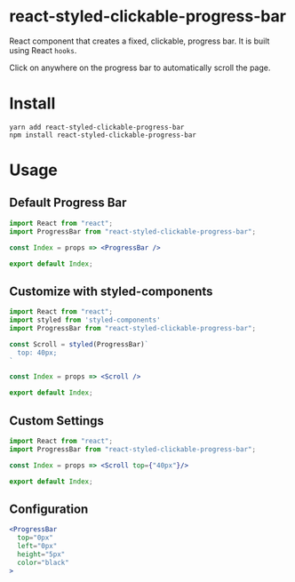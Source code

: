 # react-styled-clickable-progress-bar

React component that creates a fixed, clickable, progress bar.
It is built using React `hooks`.

Click on anywhere on the progress bar to automatically scroll the page.

# Install

```npm
yarn add react-styled-clickable-progress-bar
npm install react-styled-clickable-progress-bar
```

# Usage


## Default Progress Bar

```jsx
import React from "react";
import ProgressBar from "react-styled-clickable-progress-bar";

const Index = props => <ProgressBar />

export default Index;
```

## Customize with styled-components

```jsx
import React from "react";
import styled from 'styled-components'
import ProgressBar from "react-styled-clickable-progress-bar";

const Scroll = styled(ProgressBar)`
  top: 40px;
`

const Index = props => <Scroll />

export default Index;
```

## Custom Settings

```jsx
import React from "react";
import ProgressBar from "react-styled-clickable-progress-bar";

const Index = props => <Scroll top={"40px"}/>

export default Index;
```


## Configuration

```jsx
<ProgressBar
  top="0px"
  left="0px"
  height="5px"
  color="black"
>
```
